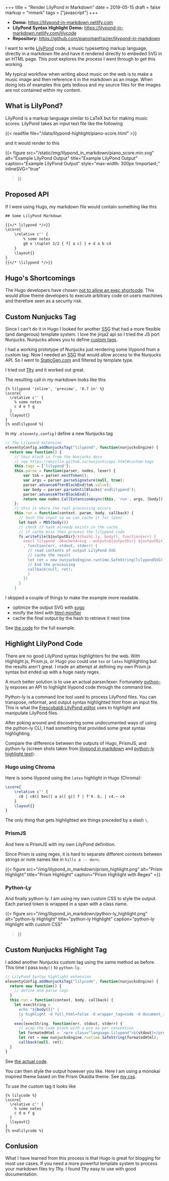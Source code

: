 +++
title = "Render LilyPond in Markdown"
date = 2019-05-15
draft = false
markup = "mmark"
tags = ["javascript"]
+++

- **Demo:** https://lilypond-in-markdown.netlify.com
- **LilyPond Syntax Highlight Demo:** https://lilypond-in-markdown.netlify.com/lilycode
- **Repository:** https://github.com/pianomanfrazier/lilypond-in-markdown

I want to write [LilyPond](http://lilypond) code, a music typesetting markup language, directly in a markdown file and have it rendered directly to embeded SVG in an HTML page. This post explores the process I went through to get this working.

My typical workflow when writing about music on the web is to make a music image and then reference it in the markdown as an image. When doing lots of examples this gets tedious and my source files for the images are not contained within my content.

## What is LilyPond?

LilyPond is a markup language similar to LaTeX but for making music scores. LilyPond takes an input text file like the following

{{< readfile file="/data/lilypond-highlight/piano-score.html" >}}

and it would render to this

{{< figure
  src="/static/img/lilypond_in_markdown/piano_score.min.svg"
  alt="Example LilyPond Output"
  title="Example LilyPond Output"
  caption="Example LilyPond Output"
  style="max-width: 300px !important;"
  inlineSVG="true"
>}}

## Proposed API

If I were using Hugo, my markdown file would contain something like this

```txt
## Some LilyPond Markdown

{{</* lilypond */>}}
\score{
    \relative c'' {
        % some notes
        g8 e \tuplet 3/2 { f[ a c] } e d a b c4
    }
    \layout{}
}
{{</* \lilypond */>}}
```

## Hugo's Shortcomings 

The Hugo developers have chosen [not to allow an exec shortcode](https://github.com/gohugoio/hugo/issues/796). This would allow theme developers to execute arbitrary code on users machines and therefore seen as a security risk.

## Custom Nunjucks Tag

Since I can't do it in Hugo I looked for another <abbr title="Static Site Generator">SSG</abbr> that had a more flexible (and dangerous) template system. I love the jinja2 api so I tried the JS port Nunjucks. Nunjucks allows you to define [custom tags](https://mozilla.github.io/nunjucks/api.html#custom-tags). 

I had a working prototype of Nunjucks just rendering some lilypond from a custom tag. Now I needed an <abbr title="Static Site Generator">SSG</abbr> that would allow access to the Nunjucks API. So I went to [StaticGen.com](https://www.staticgen.com/) and filtered by template type.

I tried out [11ty](https://www.11ty.io/) and it worked out great.

The resulting call in my markdown looks like this
```jinja
{% lilypond 'inline', 'preview', '0.7 in' %}
\score{
  \relative c'' {
    % some notes
    c d e f g
  }
  \layout{}
}
{% endlilypond %}
```

In my `.eleventy.config` I define a new Nunjucks tag

```js
// The Lilypond extension
eleventyConfig.addNunjucksTag("lilypond", function(nunjucksEngine) {
  return new function() {
    // this block is from the Nunjucks docs
    // see https://mozilla.github.io/nunjucks/api.html#custom-tags
    this.tags = ['lilypond'];
    this.parse = function(parser, nodes, lexer) {
        var tok = parser.nextToken();
        var args = parser.parseSignature(null, true);
        parser.advanceAfterBlockEnd(tok.value);
        var body = parser.parseUntilBlocks('endlilypond');
        parser.advanceAfterBlockEnd();
        return new nodes.CallExtensionAsync(this, 'run', args, [body]);
    };
    // this is where the real processing occurs
    this.run = function(context, param, body, callback) {
      // hash the input so we can cache it for later
      let hash = MD5(body())
      // check if hash already exists in the cache
      // if cache miss then process the lilypond code
      fs.writeFile(${outputDir}/${hash}.ly, body(), function(err) {
        exec(`lilypond -dbackend=svg --output=${outputDir} ${outputDir}/${hash}.ly`
        , function(err, stdout, stderr) {
          // read contents of output LilyPond SVG
          // cache the result
          let ret = new nunjucksEngine.runtime.SafeString(lilypondSVG)
          // End the processing
          callback(null, ret);
          )
        })
      }
    }
```

I skipped a couple of things to make the example more readable.

- optimize the output SVG with [svgo](https://github.com/svg/svgo)
- minify the html with [html-minifier](https://www.npmjs.com/package/html-minifier)
- cache the final output by the hash to retrieve it next time

See [the code](https://github.com/pianomanfrazier/lilypond-in-markdown/blob/c2ba87e26bc867ffc3163e3532038518f11e7e31/.eleventy.js#L130) for the full example.

## Highlight LilyPond Code

There are no good LilyPond syntax highlighters for the web. With Highlight.js, Prism.js, or Hugo you could use `tex` or `latex` highlighting but the results aren't great. I made an attempt at defining my own Prism.js syntax but ended up with a huge nasty regex.

A much better solution is to use an actual parser/lexer. Fortunately [python-ly](https://github.com/frescobaldi/python-ly) exposes an API to highlight lilypond code through the command line.

Python-ly is a command line tool used to process LilyPond files. You can transpose, reformat, and output syntax highlighted html from an input file. This is what the [Frescobaldi LilyPond editor](http://frescobaldi.org/index.html)  uses to highlight and manipulate LilyPond files.

After poking around and discovering some undocumented ways of using the python-ly CLI, I had something that provided some great syntax highlighting.

Compare the difference between the outputs of Hugo, PrismJS, and python-ly (screen shots taken from [lilypond in markdown](https://lilypond-in-markdown.netlify.com) and [python-ly highlight test](https://lilypond-in-markdown.netlify.com/lilycode)):

### Hugo using Chroma

Here is some lilypond using the `latex` highlight in Hugo (Chroma):
```latex
\score{
	\relative c'' {
      c8 | c8([ bes)] a a([ g)] f | f'4. b, | c4.~ c4
	}
	\layout{}
}
```

The only thing that gets highlighted are things preceded by a slash `\`.

### PrismJS

And here is PrismJS with my own LilyPond definition.

Since Prism is using regex, it is hard to separate different contexts between strings or note names like in `hills a -- dorn`.

{{< figure src="/img/lilypond_in_markdown/prism_highlight.png" alt="Prism Highlight" title="Prism Highlight" caption="Prism Highlight with Regex" >}}

### Python-Ly

And finally python-ly. I am using my own custom CSS to style the output. Each parsed token is wrapped in a span with a class name.

{{<
  figure src="/img/lilypond_in_markdown/python-ly_highlight.png"
  alt="python-ly Highlight"
  title="python-ly Highlight"
  caption="python-ly Highlight with custom CSS"
>}}

## Custom Nunjucks Highlight Tag

I added another Nunjucks custom tag using the same method as before. This time I pass `body()` to `python-ly`.

```js
// LilyPond Syntax highlight extension
eleventyConfig.addNunjucksTag("lilycode", function(nunjucksEngine) {
  return new function() {
    // define and parse tags
  }
  this.run = function(context, body, callback) {
    let execString = `
      echo "${body()}" |
      ly highlight -d full_html=false -d wrapper_tag=code -d document_id=language-lilypond
      `;
    exec(execString, function(err, stdout, stderr) {
      // wrap the code block with a pre as per convention
      let formatedHtml = `<pre class="language-lilypond">${stdout}</pre>`;
      let ret = new nunjucksEngine.runtime.SafeString(formatedHtml);
      callback(null, ret);
  }
}
```
See [the actual code](https://github.com/pianomanfrazier/lilypond-in-markdown/blob/master/.eleventy.js#L80).

You can then style the output however you like. Here I am using a monokai inspired theme based on the Prism Okaidia theme. See [my css](https://github.com/pianomanfrazier/lilypond-in-markdown/blob/master/css/lilypond.css).

To use the custom tag it looks like

```jinja
{% lilycode %}
\score{
  \relative c'' {
    % some notes
    c d e f g
  }
  \layout{}
}
{% endlilycode %}
```

## Conlusion

What I have learned from this process is that Hugo is great for blogging for most use cases. If you need a more powerful template system to process your markdown files try 11ty. I found 11ty easy to use with good documentation.
